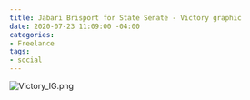 ```yaml
---
title: Jabari Brisport for State Senate - Victory graphic
date: 2020-07-23 11:09:00 -04:00
categories:
- Freelance
tags:
- social
---
```


![Victory_IG.png](/uploads/Victory_IG.png)